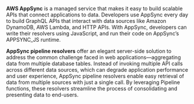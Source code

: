 **AWS AppSync** is a managed service that makes it easy to build scalable APIs that connect applications to data. Developers use AppSync every day to build GraphQL APIs that interact with data sources like Amazon DynamoDB, AWS Lambda, and HTTP APIs. With AppSync, developers can write their resolvers using JavaScript, and run their code on AppSync’s APPSYNC_JS runtime.

**AppSync pipeline resolvers** offer an elegant server-side solution to address the common challenge faced in web applications—aggregating data from multiple database tables. Instead of invoking multiple API calls across different data sources, which can degrade application performance and user experience, AppSync pipeline resolvers enable easy retrieval of data from multiple sources with just a single call. By leveraging Pipeline functions, these resolvers streamline the process of consolidating and presenting data to end-users.